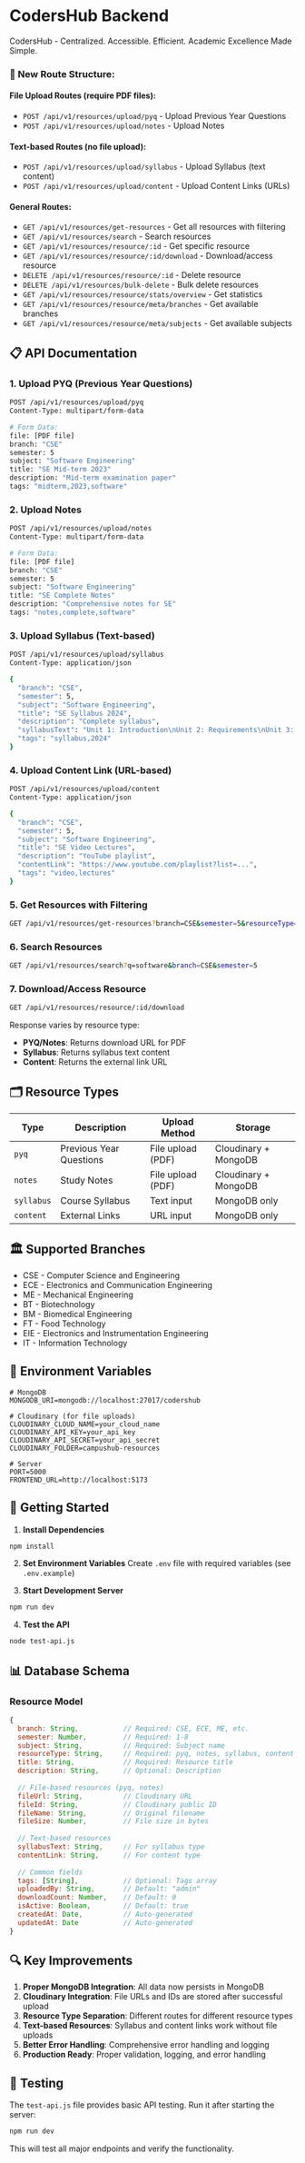 # CodersHub Backend

CodersHub - Centralized. Accessible. Efficient. Academic Excellence Made Simple.

### 🔧 New Route Structure:

#### File Upload Routes (require PDF files):
- `POST /api/v1/resources/upload/pyq` - Upload Previous Year Questions
- `POST /api/v1/resources/upload/notes` - Upload Notes

#### Text-based Routes (no file upload):
- `POST /api/v1/resources/upload/syllabus` - Upload Syllabus (text content)
- `POST /api/v1/resources/upload/content` - Upload Content Links (URLs)

#### General Routes:
- `GET /api/v1/resources/get-resources` - Get all resources with filtering
- `GET /api/v1/resources/search` - Search resources
- `GET /api/v1/resources/resource/:id` - Get specific resource
- `GET /api/v1/resources/resource/:id/download` - Download/access resource
- `DELETE /api/v1/resources/resource/:id` - Delete resource
- `DELETE /api/v1/resources/bulk-delete` - Bulk delete resources
- `GET /api/v1/resources/resource/stats/overview` - Get statistics
- `GET /api/v1/resources/resource/meta/branches` - Get available branches
- `GET /api/v1/resources/resource/meta/subjects` - Get available subjects

## 📋 API Documentation

### 1. Upload PYQ (Previous Year Questions)
```bash
POST /api/v1/resources/upload/pyq
Content-Type: multipart/form-data

# Form Data:
file: [PDF file]
branch: "CSE"
semester: 5
subject: "Software Engineering"
title: "SE Mid-term 2023"
description: "Mid-term examination paper"
tags: "midterm,2023,software"
```

### 2. Upload Notes
```bash
POST /api/v1/resources/upload/notes
Content-Type: multipart/form-data

# Form Data:
file: [PDF file]
branch: "CSE"
semester: 5
subject: "Software Engineering"
title: "SE Complete Notes"
description: "Comprehensive notes for SE"
tags: "notes,complete,software"
```

### 3. Upload Syllabus (Text-based)
```bash
POST /api/v1/resources/upload/syllabus
Content-Type: application/json

{
  "branch": "CSE",
  "semester": 5,
  "subject": "Software Engineering",
  "title": "SE Syllabus 2024",
  "description": "Complete syllabus",
  "syllabusText": "Unit 1: Introduction\nUnit 2: Requirements\nUnit 3: Design...",
  "tags": "syllabus,2024"
}
```

### 4. Upload Content Link (URL-based)
```bash
POST /api/v1/resources/upload/content
Content-Type: application/json

{
  "branch": "CSE",
  "semester": 5,
  "subject": "Software Engineering",
  "title": "SE Video Lectures",
  "description": "YouTube playlist",
  "contentLink": "https://www.youtube.com/playlist?list=...",
  "tags": "video,lectures"
}
```

### 5. Get Resources with Filtering
```bash
GET /api/v1/resources/get-resources?branch=CSE&semester=5&resourceType=notes&page=1&limit=20
```

### 6. Search Resources
```bash
GET /api/v1/resources/search?q=software&branch=CSE&semester=5
```

### 7. Download/Access Resource
```bash
GET /api/v1/resources/resource/:id/download
```

Response varies by resource type:
- **PYQ/Notes**: Returns download URL for PDF
- **Syllabus**: Returns syllabus text content
- **Content**: Returns the external link URL

## 🗂️ Resource Types

| Type | Description | Upload Method | Storage |
|------|-------------|---------------|---------|
| `pyq` | Previous Year Questions | File upload (PDF) | Cloudinary + MongoDB |
| `notes` | Study Notes | File upload (PDF) | Cloudinary + MongoDB |
| `syllabus` | Course Syllabus | Text input | MongoDB only |
| `content` | External Links | URL input | MongoDB only |

## 🏛️ Supported Branches

- CSE - Computer Science and Engineering
- ECE - Electronics and Communication Engineering  
- ME - Mechanical Engineering
- BT - Biotechnology
- BM - Biomedical Engineering
- FT - Food Technology
- EIE - Electronics and Instrumentation Engineering
- IT - Information Technology

## 🔧 Environment Variables

```env
# MongoDB
MONGODB_URI=mongodb://localhost:27017/codershub

# Cloudinary (for file uploads)
CLOUDINARY_CLOUD_NAME=your_cloud_name
CLOUDINARY_API_KEY=your_api_key
CLOUDINARY_API_SECRET=your_api_secret
CLOUDINARY_FOLDER=campushub-resources

# Server
PORT=5000
FRONTEND_URL=http://localhost:5173
```

## 🚀 Getting Started

1. **Install Dependencies**
```bash
npm install
```

2. **Set Environment Variables**
Create `.env` file with required variables (see `.env.example`)

3. **Start Development Server**
```bash
npm run dev
```

4. **Test the API**
```bash
node test-api.js
```

## 📊 Database Schema

### Resource Model
```javascript
{
  branch: String,           // Required: CSE, ECE, ME, etc.
  semester: Number,         // Required: 1-8
  subject: String,          // Required: Subject name
  resourceType: String,     // Required: pyq, notes, syllabus, content
  title: String,            // Required: Resource title
  description: String,      // Optional: Description
  
  // File-based resources (pyq, notes)
  fileUrl: String,          // Cloudinary URL
  fileId: String,           // Cloudinary public ID
  fileName: String,         // Original filename
  fileSize: Number,         // File size in bytes
  
  // Text-based resources
  syllabusText: String,     // For syllabus type
  contentLink: String,      // For content type
  
  // Common fields
  tags: [String],           // Optional: Tags array
  uploadedBy: String,       // Default: "admin"
  downloadCount: Number,    // Default: 0
  isActive: Boolean,        // Default: true
  createdAt: Date,          // Auto-generated
  updatedAt: Date           // Auto-generated
}
```

## 🔍 Key Improvements

1. **Proper MongoDB Integration**: All data now persists in MongoDB
2. **Cloudinary Integration**: File URLs and IDs are stored after successful upload
3. **Resource Type Separation**: Different routes for different resource types
4. **Text-based Resources**: Syllabus and content links work without file uploads
5. **Better Error Handling**: Comprehensive error handling and logging
6. **Production Ready**: Proper validation, logging, and error handling

## 🧪 Testing

The `test-api.js` file provides basic API testing. Run it after starting the server:

```bash
npm run dev

```

This will test all major endpoints and verify the functionality.
